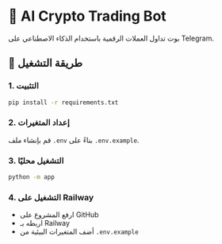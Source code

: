# 🤖 AI Crypto Trading Bot

بوت تداول العملات الرقمية باستخدام الذكاء الاصطناعي على Telegram.

## 🚀 طريقة التشغيل

### 1. التثبيت
```bash
pip install -r requirements.txt
```

### 2. إعداد المتغيرات
قم بإنشاء ملف `.env` بناءً على `.env.example`.

### 3. التشغيل محليًا
```bash
python -m app
```

### 4. التشغيل على Railway
- ارفع المشروع على GitHub
- اربطه بـ Railway
- أضف المتغيرات البيئية من `.env.example`
